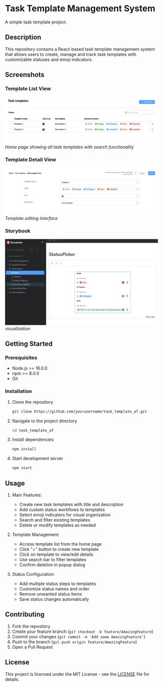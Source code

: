 # Task Template Management System

A simple task template project.

## Description

This repository contains a React-based task template management system that allows users to create, manage and track task templates with customizable statuses and emoji indicators.

## Screenshots

### Template List View
![Template List](./assets/list.png)
*Home page showing all task templates with search functionality*

### Template Detail View
![Template Detail](./assets/detail.png)
*Template editing interface*

### Storybook
![Emoji Selection](./assets/storybook.png)
*visualization*

## Getting Started

### Prerequisites

- Node.js >= 16.0.0
- npm >= 8.0.0
- Git

### Installation

1. Clone the repository
    ```bash
    git clone https://github.com/yourusername/task_template_af.git
    ```

2. Navigate to the project directory
    ```bash
    cd task_template_af
    ```

3. Install dependencies
    ```bash
    npm install
    ```

4. Start development server
    ```bash
    npm start
    ```

## Usage

1. Main Features:
   - Create new task templates with title and description
   - Add custom status workflows to templates
   - Select emoji indicators for visual organization
   - Search and filter existing templates
   - Delete or modify templates as needed

2. Template Management:
   - Access template list from the home page
   - Click "+" button to create new template
   - Click on template to view/edit details
   - Use search bar to filter templates
   - Confirm deletion in popup dialog

3. Status Configuration:
   - Add multiple status steps to templates
   - Customize status names and order
   - Remove unwanted status items
   - Save status changes automatically

## Contributing

1. Fork the repository
2. Create your feature branch (`git checkout -b feature/AmazingFeature`)
3. Commit your changes (`git commit -m 'Add some AmazingFeature'`)
4. Push to the branch (`git push origin feature/AmazingFeature`)
5. Open a Pull Request

## License

This project is licensed under the MIT License - see the [LICENSE](LICENSE) file for details.
